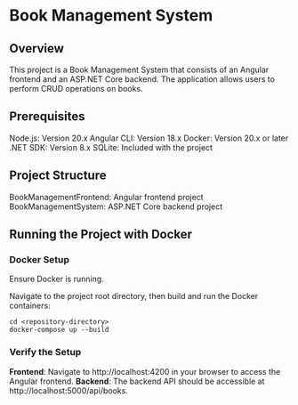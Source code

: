 # Book Management System
## Overview
This project is a Book Management System that consists of an Angular frontend and an ASP.NET Core backend. The application allows users to perform CRUD operations on books.

## Prerequisites
Node.js: Version 20.x
Angular CLI: Version 18.x
Docker: Version 20.x or later
.NET SDK: Version 8.x
SQLite: Included with the project

## Project Structure
BookManagementFrontend: Angular frontend project
BookManagementSystem: ASP.NET Core backend project

## Running the Project with Docker
### Docker Setup
Ensure Docker is running.

Navigate to the project root directory, then build and run the Docker containers:
```
cd <repository-directory>
docker-compose up --build
```

### Verify the Setup
**Frontend**: Navigate to http://localhost:4200 in your browser to access the Angular frontend.
**Backend**: The backend API should be accessible at http://localhost:5000/api/books.
